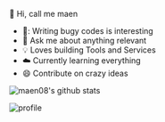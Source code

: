 

 :man:  Hi, call me maen

- 🐛: Writing bugy codes is interesting
- :snake: Ask me about anything relevant
- :bulb: Loves building Tools and Services
- :cloud:  Currently learning everything
- :smile:  Contribute on crazy ideas


![maen08's github stats](https://github-readme-stats.vercel.app/api?username=maen08)

![profile](https://komarev.com/ghpvc/?username=maen08)

